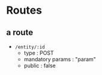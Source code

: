 # Routes

## a route

* `/entity/:id`
    * type : POST
    * mandatory params : "param"
    * public : false